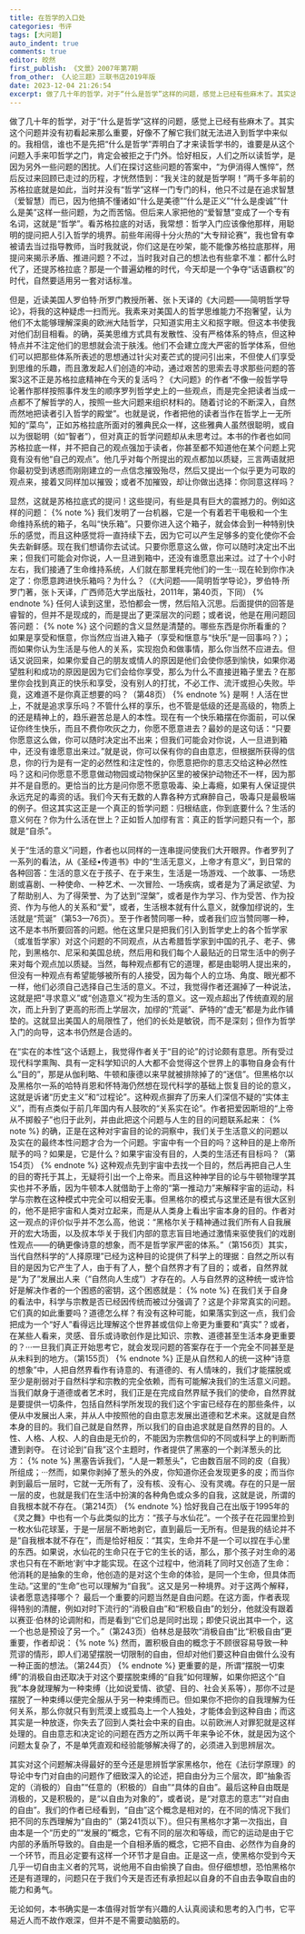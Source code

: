 ```yaml
---
title: 在哲学的入口处
categories: 书评
tags: [大问题]
auto_indent: true
comments: true
editor: 皎然
first_publish: 《文景》2007年第7期
from_other: 《人论三题》三联书店2019年版
date: 2023-12-04 21:26:54
excerpt: 做了几十年的哲学，对于“什么是哲学”这样的问题，感觉上已经有些麻木了。其实这个问题并没有初看起来那么重要，好像不了解它我们就无法进入到哲学中来似的。我相信，谁也不是先把“什么是哲学”弄明白了才来读哲学书的，谁要是从这个问题入手来叩哲学之门，肯定会被拒之于门外。恰好相反，人们之所以读哲学，是因为另外一些问题的困扰。人们在探讨这些问题的答案中，“为伊消得人憔悴”，然后反过来回顾已走过的历程，才恍然悟到：“我关注的就是哲学啊！”两千多年前的苏格拉底就是如此，当时并没有“哲学”这样一门专门的科，他只不过是在追求智慧（爱智慧）而已，因为他搞不懂诸如“什么是美德”“什么是正义”“什么是虔诚”“什么是美”这样一些问题，为之而苦恼。但后来人家把他的“爱智慧”变成了一个专有名词，这就是“哲学”。看苏格拉底的对话，我常想：哲学入门应该像他那样，用聪明的提问把人引入哲学的境界。前些年闹得十分火热的“大专辩论赛”，我也曾有幸被请去当过指导教师，当时我就说，你们这是在吵架，能不能像苏格拉底那样，用提问来揭示矛盾、推进问题？不过，当时我对自己的想法也有些拿不准：都什么时代了，还提苏格拉底？那是一个普遍幼稚的时代，今天却是一个争夺“话语霸权”的时代，自然要适用另一套对话标准。
---
```

做了几十年的哲学，对于“什么是哲学”这样的问题，感觉上已经有些麻木了。其实这个问题并没有初看起来那么重要，好像不了解它我们就无法进入到哲学中来似的。我相信，谁也不是先把“什么是哲学”弄明白了才来读哲学书的，谁要是从这个问题入手来叩哲学之门，肯定会被拒之于门外。恰好相反，人们之所以读哲学，是因为另外一些问题的困扰。人们在探讨这些问题的答案中，“为伊消得人憔悴”，然后反过来回顾已走过的历程，才恍然悟到：“我关注的就是哲学啊！”两千多年前的苏格拉底就是如此，当时并没有“哲学”这样一门专门的科，他只不过是在追求智慧（爱智慧）而已，因为他搞不懂诸如“什么是美德”“什么是正义”“什么是虔诚”“什么是美”这样一些问题，为之而苦恼。但后来人家把他的“爱智慧”变成了一个专有名词，这就是“哲学”。看苏格拉底的对话，我常想：哲学入门应该像他那样，用聪明的提问把人引入哲学的境界。前些年闹得十分火热的“大专辩论赛”，我也曾有幸被请去当过指导教师，当时我就说，你们这是在吵架，能不能像苏格拉底那样，用提问来揭示矛盾、推进问题？不过，当时我对自己的想法也有些拿不准：都什么时代了，还提苏格拉底？那是一个普遍幼稚的时代，今天却是一个争夺“话语霸权”的时代，自然要适用另一套对话标准。

但是，近读美国人罗伯特·所罗门教授所著、张卜天译的《大问题——简明哲学导论》，将我的这种疑虑一扫而光。我素来对美国人的哲学思维能力不抱奢望，认为他们不太能够理解深奥的欧洲大陆哲学，只知道实用主义和抠字眼。但这本书使我对他们刮目相看。的确，英美思维方式具有发散性、没有严格体系的特点，但这种特点并不注定他们的思想就会流于肤浅。他们不会建立庞大严密的哲学体系，但他们可以把那些体系所表述的思想通过针尖对麦芒式的提问引出来，不但使人们享受到思维的乐趣，而且激发起人们创造的冲动，通过艰苦的思索去寻求那些问题的答案3这不正是苏格拉底精神在今天的复活吗？《大问题》的作者“不像一般哲学导论著作那样按照事件发生的顺序罗列哲学史上的一些观点，而是完全把读者当成一点都不了解哲学的人，按照一些大问题来组织材料的。随着讨论的不断深入，自然而然地把读者引入哲学的殿堂”。也就是说，作者把他的读者当作在哲学上一无所知的“菜鸟”，正如苏格拉底所面对的雅典民众一样，这些雅典人虽然很聪明，或自以为很聪明（如“智者”），但对真正的哲学问题却从未思考过。本书的作者也如同苏格拉底一样，并不把自己的观点强加于读者，你甚至都不知道他在某个问题上究竟有没有他“自己的观点”。他几乎对每个所提出的观点都加以质疑，三言两语就把你最初受到诱惑而刚刚建立的一点信念摧毁殆尽，然后又提出一个似乎更为可取的观点来，接着又同样加以摧毁；或者不加摧毁，却让你做出选择：你同意这样吗？

显然，这就是苏格拉底式的提问！这些提问，有些是具有巨大的震撼力的。例如这样的问题：
{% note %}
我们发明了一台机器，它是一个有着若干电极和一个生命维持系统的箱子，名叫“快乐箱”。只要你进入这个箱子，就会体会到一种特别快乐的感觉，而且这种感觉将一直持续下去，因为它可以产生足够多的变化使你不会失去新鲜感。现在我们想请你去试试。只要你愿意这么做，你可以随时决定出不出来；但我们可能会对你说，人一旦进到箱中，还没有谁愿意出来过。过了十个小时左右，我们接通了生命维持系统，人们就在那里粍完他们的一生···现在轮到你作决定了：你愿意跨进快乐箱吗？为什么？（《大问题——简明哲学导论》，罗伯特·所罗门著，张卜天译，广西师范大学出版社，2011年，第40页，下同）
{% endnote %}
任何人读到这里，恐怕都会一愣，然后陷入沉思。后面提供的回答是睿智的，但并不是现成的，而是提出了更深层次的问题；或者说，他是在用问题回答问题：
{% note %}
这个问题的含义显然是清楚的。哪些东西是你所看重的？如果是享受和惬意，你当然应当进入箱子（享受和惬意与“快乐”是一回事吗？）；而如果你认为生活是与他人的关系，实现抱负和做事情，那么你当然不应进去。但话又说回来，如果你爱自己的朋友或情人的原因是他们会使你感到愉快，如果你渴望胜利和成功的原因是因为它们会给你享受，那么为什么不直接逬箱子里去？在那里你会找到真正的快乐和享受，没有别人的打扰，不必工作、流汗或担心失败。毕竟，这难道不是你真正想要的吗？（第48页）
{% endnote %}
是啊！人活在世上，不就是追求享乐吗？不管什么样的享乐，也不管是低级的还是高级的，物质上的还是精神上的，趋乐避苦总是人的本性。现在有一个快乐箱摆在你面前，可以保证你终生快乐，而且不费你吹灰之力，你愿不愿意进去？最妙的是这句话：“只要你愿意这么做，你可以随时决定出不出来；但我们可能会对你说，人一旦进到箱中，还没有谁愿意出来过。”就是说，你可以保有你的自由意志，但根据所获得的信息，你的行为是有一定的必然性和注定性的，你愿意把你的意志交给这种必然性吗？这和问你愿意不愿意做动物园或动物保护区里的被保护动物还不一样，因为那并不是自愿的。更恰当的比方是问你愿不愿意吸毒、染上毒瘾，如果有人保证提供永远充足的毒资的话。我们今天有无数的人靠各种方式麻醉自己，吸毒只是最极端的例子。但这其实这正是一个真正的哲学问题：归根结底，你到底要什么？生活的意义何在？你为什么活在世上？正如哲人加缪有言：真正的哲学问题只有一个，那就是“自杀”。

关于“生活的意义”问题，作者也以同样的一连串提问使我们大开眼界。作者罗列了一系列的看法，从《圣经•传道书》中的“生活无意义，上帝才有意义”，到日常的各种回答：生活的意义在于孩子、在于来生，生活是一场游戏、一个故事、一场悲剧或喜剧、一种使命、一种艺术、一次冒险、一场疾病，或者是为了满足欲望、为了帮助别人、为了得荣誉、为了达到“涅槃”，或者是作为学习、作为受苦、作为投资、作为与他人的关系和“爱”，或者，生活根本就有什么意义，就像加缪说的，生活就是“荒诞”（第53—76页）。至于作者赞同哪一种，或者我们应当赞同哪一种，这不是本书所要回答的问题。他在这里只是把我们引入到哲学史上的各个哲学家（或准哲学家）对这个问题的不同观点，从古希腊哲学家到中国的孔子、老子、佛陀，到黑格尔、尼采和美国总统，然后用和我们每个人最贴近的日常生活中的例子来对每个观点加以质疑。当然，每种观点都有它的道理，都是由聪明人提出来的，但没有一种观点有希望能够被所有的人接受，因为每个人的立场、角度、眼光都不一样，他们必须自己选择自己生活的意义。不过，我觉得作者还漏掉了一种说法，这就是把“寻求意义”或“创造意义”视为生活的意义。这一观点超出了传统直观的层次，而上升到了更高的形而上学层次，加缪的“荒诞”、萨特的“虚无”都是为此作铺垫的。这就显出美国人的局限性了，他们的长处是敏锐，而不是深刻；但作为哲学入门的向导，这本书仍然是合适的。

在“实在的本性”这个话题上，我觉得作者关于“目的论”的讨论颇有意思。所有受过现代科学熏陶、具有一定科学知识的人大都不会觉得这个世界上的事物自身会有什么“目的”，那是从伽利略、牛顿和康德以来早就被排除掉了的“迷信”。但黑格尔以及黑格尔一系的哈特肖恩和怀特海仍然想在现代科学的基础上恢复目的论的意义，这就是诉诸“历史主义”和“过程论”。这种观点摒弃了历来人们深信不疑的“实体主义”，而有点类似于前几年国内有人鼓吹的“关系实在论”。作者把爱因斯坦的“上帝从不掷骰子”也归于此列，并由此把这个问题与人生的目的问题联系起来：
{% note %}
的确，正是在这种对宇宙目的论的洞察中，我们关于生活意义的问题以及实在的最终本性问题才合为一个问题。宇宙中有一个目的吗？这种目的是上帝所賦予的吗？如果是，它是什么？如果宇宙没有目的，人类的生活还有目标吗？（第154页）
{% endnote %}
这种观点先到宇宙中去找一个目的，然后再把自己人生的目的寄托于其上，无疑将引出一个上帝来。而且这种神学目的论与牛顿物理学其实也并不矛盾，因为牛顿本人就借助于上帝的“第一推动力”来解释宇宙的运动，科学与宗教在这种模式中完全可以相安无事。但黑格尔的模式与这里还是有很大区别的，他不是把宇宙和人类对立起来，而是从人类身上看出宇宙本身的目的。作者对这一观点的评价似乎并不怎么高，他说：“黑格尔关于精神通过我们所有人自我展开的宏大场面，以及叔本华关于我们内部的意志盲目地通过激情来驱使我们的戏剧性观点——的确更像诗意的想象，而不是哲学家严密的体系。”（第156页）其实，当代自然科学的“人择原理”已经为这种目的论提供了科学上的理据：自然之所以有目的是因为它产生了人，由于有了人，整个自然界才有了目的；或者，自然界就是“为了”发展出人来（“自然向人生成”）才存在的。人与自然界的这种统一或许恰好是解决作者的一个困惑的密钥，这个困惑就是：
{% note %}
在我们关于自身的看法中，科学与宗教是否已经因传统而被过分强调了？这是个非常真实的问题。它们真的如此重要吗？道德怎么样？有没有这种可能，如果落实到这一点，我们会把成为一个“好人”看得远比理解这个世界甚或信仰上帝更为重要和“真实”？或者，在某些人看来，灵感、音乐或诗歌创作是比知识、宗教、道德甚至生活本身更重要的？···一旦我们真正开始思考它，就会发现问题的答案存在于一个完全不同甚至是从未料到的地方。（第155页）
{% endnote %}
正是从自然和人的统一这种“诗意的想象”中，人把自然界看作有诗意的、有道德的、有人情味的，我们才能摆脱或至少是削弱对于自然科学和宗教的完全依赖，而有可能解决我们的生活意义问题。当我们献身于道德或者艺术时，我们正是在完成自然界赋予我们的使命，自然界就是要提供一切条件，包括自然科学所发现的我们这个宇宙已经存在的那些条件，以便从中发展出人来，并从人中按照他的自由意志发展出道德和艺术来。这就是自然本身的目的。我们自己就是自然界，所以我们的自由追求就是自然界的目的。人性、人格、人权、人的自由是无价的，不能因为宗教信仰的不同或科学上的判断而遭到剥夺。
在讨论到“自我”这个主题时，作者提供了黑塞的一个剥洋葱头的比方：
{% note %}
黑塞告诉我们，“人是一颗葱头”，它由数百层不同的皮（自我）所组成；···然而，如果你剥掉了葱头的外皮，你知道你还会发现更多的皮；而当你剥到最后一层时，它就一无所有了，没有核、没有心、没有灵魂。存在的只是一层一层的皮，也就是我们在生活中扮演的各种角色或众多的自我，这就是说，所谓的自我根本就不存在。（第214页）
{% endnote %}
恰好我自己在出版于1995年的《灵之舞》中也有一个与此类似的比方：“孩子与水仙花”。一个孩子在花园里捡到一枚水仙花球茎，于是一层层不断地剥它，直到最后一无所有。但是我的结论并不是“自我根本就不存在”，而是恰好相反：“其实，生命并不是一个可以捏在手心里的东西。如果说，水仙花的生命只在于它的生长的话，那么，那个孩子对生命的渴求也只有在不断地‘剥’中才能实现。在这个过程中，他消耗了同时又创造了生命：他消耗的是抽象的生命，他创造的是对这个生命的体验，是同一个生命，但具体而生动。”这里的“生命”也可以理解为“自我”。这又是另一种境界。对于这两个解释，读者愿意选择哪个？
最后一个重要的问题当然是自由问题。在这方面，作者表现得特别的清醒，例如对时下流行的“消极自由”和“积极自由”的划分，他就没有跟着以赛亚·伯林的论调附和，而是看到“它们总是同时出现；即使只说出其中一个，这一个也总是预设了另一个。”（第243页）伯林总是鼓吹“消极自由”比“积极自由”更重要，作者却说：
{% note %}
然而，置积极自由的概念于不顾很容易导致一种荒谬的情形，即人们渴望摆脱一切限制的自由，但却对他们要这种自由做什么没有一种正面的想法。（第244页）
{% endnote %}
更重要的是，所谓“摆脱一切束缚”的消极自由还取决于对这个要摆脱束缚的“自我”如何理解，如果你把这个“自我”本身就理解为一种束缚（比如说爱情、欲望、目的、社会关系等），那你不过是摆脱了一种束缚以便完全服从于另一种束缚而已。但如果你不把你的自我理解为任何关系，那么你就只有到荒漠上或孤岛上一个人独处，才能体会到这种自由；而这其实是一种放逐，你失去了回到人类社会中来的自由。以前欧洲人对罪犯就是这样处理的。自由意志和决定论的问题在西方之所以两千年来争论不休，就是因为这个问题太复杂了，不是单凭直观和经验能够解决得了的，必须进入到思辨层次。

其实对这个问题解决得最好的至今还是思辨哲学家黑格尔，他在《法衍学原理》的导论中专门对自由的问题作了细致深入的论述，把自由分为三个层次，即“抽象否定的（消极的）自由”“任意的（积极的）自由”“具体的自由”。最后这种自由既是消极的，又是积极的，是“以自由为对象的”，或者说，是“对意志的意志”“对自由的自由”。我们的作者已经看到，“自由”这个概念是相对的，在不同的情况下我们把不同的东西理解为“自由的”（第241页以下）。但只有黑格尔才第一次指出，自由本是一个“历史的”“发展的”概念，它有不同的层次和等级，而它的运动是由于它内部的矛盾所导致的。自由是一个自相矛盾的概念，它把不自由、必然作为自身的一个环节，而且必定要有这样一个环节才是自由。正是这一点，使黑格尔受到今天几乎一切自由主义者的咒骂，说他用不自由偷换了自由。但仔细想想，恐怕黑格尔还是有道理的，问题只在于我们今天是否还有承担起以自身的不自由去争取自由的能力和勇气。

无论如何，本书确实是一本值得对哲学有兴趣的人认真阅读和思考的入门书，它平易近人而不故作艰深，但并不是不需要动脑筋的。
